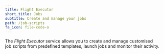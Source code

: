 ```yaml
---
title: Flight Executor
short_title: Jobs
subtitle: Create and manage your jobs
path: /job-scripts
fa_icon: file-code-o
---
```

The *Flight Executor* service allows you to create and manage
customised job scripts from predefined templates, launch jobs and
monitor their activity.
